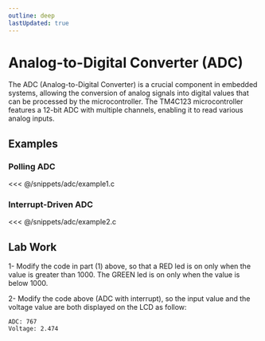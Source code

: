```yaml
---
outline: deep
lastUpdated: true
---
```



# Analog-to-Digital Converter (ADC)
The ADC (Analog-to-Digital Converter) is a crucial component in embedded systems, allowing the conversion of analog signals into digital values that can be processed by the microcontroller. The TM4C123 microcontroller features a 12-bit ADC with multiple channels, enabling it to read various analog inputs.




## Examples
### Polling ADC
<<< @/snippets/adc/example1.c



### Interrupt-Driven ADC
<<< @/snippets/adc/example2.c


## Lab Work

1- Modify the code in part (1) above, so that a RED led is on only when the value is greater than 1000. The 
GREEN led is on only when the value is below 1000. 
 
2- Modify the code above (ADC with interrupt), so the input value and the voltage value are both displayed on 
the LCD as follow: 

```
ADC: 767
Voltage: 2.474
```
